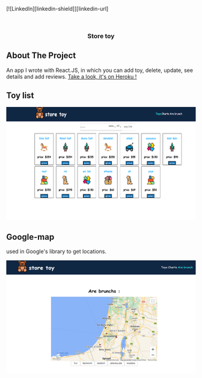 <!-- Improved compatibility of back to top link: See: https://github.com/othneildrew/Best-README-Template/pull/73 -->
<a name="readme-top"></a>
<!--
*** Thanks for checking out the Best-README-Template. If you have a suggestion
*** that would make this better, please fork the repo and create a pull request
*** or simply open an issue with the tag "enhancement".
*** Don't forget to give the project a star!
*** Thanks again! Now go create something AMAZING! :D
-->



<!-- PROJECT SHIELDS -->
<!--
*** I'm using markdown "reference style" links for readability.
*** Reference links are enclosed in brackets [ ] instead of parentheses ( ).
*** See the bottom of this document for the declaration of the reference variables
*** for contributors-url, forks-url, etc. This is an optional, concise syntax you may use.
*** https://www.markdownguide.org/basic-syntax/#reference-style-links
-->

[![LinkedIn][linkedin-shield]][linkedin-url]



<!-- PROJECT LOGO -->
<br />
<div align="center">

  <h3 align="center">Store toy </h3>

  
</div>





<!-- ABOUT THE PROJECT -->
## About The Project

An app I wrote with React.JS, in which you can add toy, delete, update, see details and add reviews.  [ Take a look, it's on Heroku !](https://eys-mister-toy.herokuapp.com/#/)


## Toy list
 <img src="src/assets/toy1.png" alt="" width="600" height="300">
 

## Google-map


used in Google's library to get locations. 

  <img src="src/assets/toy2.png" alt="" width="600" height="300">



